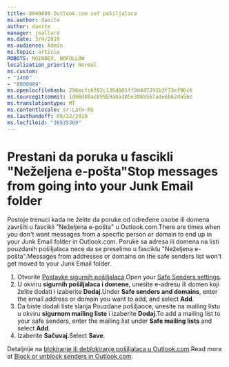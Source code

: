 ```yaml
---
title: 8000089 Outlook.com sef pošiljalaca
ms.author: daeite
author: daeite
manager: joallard
ms.date: 3/4/2019
ms.audience: Admin
ms.topic: article
ROBOTS: NOINDEX, NOFOLLOW
localization_priority: Normal
ms.custom:
- "1400"
- "8000089"
ms.openlocfilehash: 296ecfc6f02c136d885ff9d447291b3f73ef96c6
ms.sourcegitcommit: 1d98db8acb9959aba3b5e308a567ade6b62da56c
ms.translationtype: MT
ms.contentlocale: sr-Latn-RS
ms.lasthandoff: 08/22/2019
ms.locfileid: "36535369"
---
```

# <a name="stop-messages-from-going-into-your-junk-email-folder"></a><span data-ttu-id="bb564-102">Prestani da poruka u fascikli "Neželjena e-pošta"</span><span class="sxs-lookup"><span data-stu-id="bb564-102">Stop messages from going into your Junk Email folder</span></span>

<span data-ttu-id="bb564-103">Postoje trenuci kada ne želite da poruke od određene osobe ili domena završiti u fascikli "Neželjena e-pošta" u Outlook.com.</span><span class="sxs-lookup"><span data-stu-id="bb564-103">There are times when you don't want messages from a specific person or domain to end up in your Junk Email folder in Outlook.com.</span></span> <span data-ttu-id="bb564-104">Poruke sa adresa ili domena na listi pouzdanih pošiljalaca nece da se preselimo u fasciklu "Neželjena e-pošta".</span><span class="sxs-lookup"><span data-stu-id="bb564-104">Messages from addresses or domains on the safe senders list won't get moved to your Junk Email folder.</span></span>

1. <span data-ttu-id="bb564-105">Otvorite [Postavke sigurnih pošiljalaca](https://go.microsoft.com/fwlink/?linkid=2035804).</span><span class="sxs-lookup"><span data-stu-id="bb564-105">Open your [Safe Senders settings](https://go.microsoft.com/fwlink/?linkid=2035804).</span></span>
2. <span data-ttu-id="bb564-106">U okviru **sigurnih pošiljalaca i domene**, unesite e-adresu ili domen koji želite dodati i izaberite **Dodaj**.</span><span class="sxs-lookup"><span data-stu-id="bb564-106">Under **Safe senders and domains**, enter the email address or domain you want to add, and select **Add**.</span></span>
3. <span data-ttu-id="bb564-107">Da biste dodali liste slanja Pouzdane pošiljaoce, unesite na mailing listu u okviru **sigurnom mailing liste** i izaberite **Dodaj**.</span><span class="sxs-lookup"><span data-stu-id="bb564-107">To add a mailing list to your safe senders, enter the mailing list under **Safe mailing lists** and select **Add**.</span></span>
4. <span data-ttu-id="bb564-108">Izaberite **Sačuvaj**.</span><span class="sxs-lookup"><span data-stu-id="bb564-108">Select **Save**.</span></span>

<span data-ttu-id="bb564-109">Detaljnije na [blokiranje ili deblokiranje pošiljalaca u Outlook.com](https://support.office.com/article/afba1c94-77bb-4f50-8b85-057cf52f4d5e?wt.mc_id=Office_Outlook_com_Alchemy).</span><span class="sxs-lookup"><span data-stu-id="bb564-109">Read more at [Block or unblock senders in Outlook.com](https://support.office.com/article/afba1c94-77bb-4f50-8b85-057cf52f4d5e?wt.mc_id=Office_Outlook_com_Alchemy).</span></span>